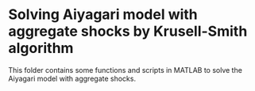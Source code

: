 # Solving Aiyagari model with aggregate shocks by Krusell-Smith algorithm

This folder contains some functions and scripts in MATLAB to solve the Aiyagari model with aggregate shocks.